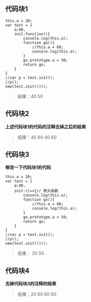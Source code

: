 ## 代码块1

```
this.a = 20;
var test = {
	a:40,
	init:function(){
		console.log(this.a);
		function go(){
			//this.a = 60;
			console.log(this.a);
		}
		go.prototype.a = 50;
		return go;
	}
}
//var p = test.init();
//p();
new(test.init())();
```

> 结果：40  50


## 代码块2

**上述代码块1的代码的注释去掉之后的结果**

> 结果：40  60  40  60

## 代码块3
**修改一下代码块1的代码**

```
this.a = 20;
var test = {
	a:40,
	init:()=>{// 箭头函数
		console.log(this.a);
		function go(){
			//this.a = 60;
			console.log(this.a);
		}
		go.prototype.a = 50;
		return go;
	}
}
//var p = test.init();
//p();
new(test.init())();
```
> 结果： 20 50


## 代码块4

**去掉代码块3的注释的结果**

> 结果：20 60 60 60
